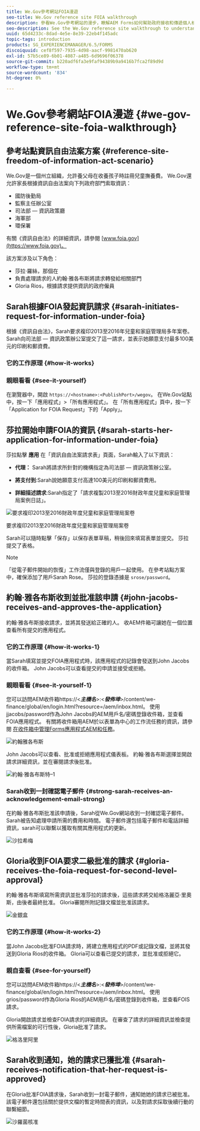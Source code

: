 ```yaml
---
title: We.Gov參考網站FOIA漫遊
seo-title: We.Gov reference site FOIA walkthrough
description: 參看We.Gov參考網站的漫步，瞭解AEM Forms如何幫助政府接收和傳遞個人根據《資訊自由法》要求提供的資訊。
seo-description: See the We.Gov reference site walkthrough to understand how AEM Forms helps governments receive and impart information requested by individuals under the Freedom of Information Act.
uuid: 65d4233c-8dad-4e5e-8e39-22eb4f145adc
topic-tags: introduction
products: SG_EXPERIENCEMANAGER/6.5/FORMS
discoiquuid: cef8f597-7935-4d98-aacf-9981470ab620
exl-id: 57b5ce89-6b01-4087-a485-6d9696f06378
source-git-commit: b220adf6fa3e9faf94389b9a9416b7fca2f89d9d
workflow-type: tm+mt
source-wordcount: '834'
ht-degree: 0%

---
```


# We.Gov參考網站FOIA漫遊 {#we-gov-reference-site-foia-walkthrough}

## 參考站點資訊自由法案方案 {#reference-site-freedom-of-information-act-scenario}

We.Gov是一個州立組織，允許養父母在收養孩子時註冊兒童撫養費。 We.Gov還允許家長根據資訊自由法案向下列政府部門索取資訊：

* 國防後勤局
* 監察主任辦公室
* 司法部 — 資訊政策廳
* 海軍部
* 環保署

有關《資訊自由法》的詳細資訊，請參閱 [www.foia.gov](https://www.foia.gov)。

該方案涉及以下角色：

* 莎拉·羅絲，那個在
* 負責處理請求的人約翰·雅各布斯將請求轉發給相關部門
* Gloria Rios，根據請求提供資訊的政府僱員

## Sarah根據FOIA發起資訊請求 {#sarah-initiates-request-for-information-under-foia}

根據《資訊自由法》，Sarah要求複印2013至2016年兒童和家庭管理局多年案卷。 Sarah向司法部 — 資訊政策辦公室提交了這一請求，並表示她願意支付最多100美元的印刷和郵資費。

### 它的工作原理 {#how-it-works}

### 親眼看看 {#see-it-yourself}

在瀏覽器中，開啟 `https://<hostname>:<PublishPort>/wegov`。 在We.Gov站點中，按一下「應用程式」>「所有應用程式」。 在「所有應用程式」頁中，按一下「Application for FOIA Request」下的「Apply」。

## 莎拉開始申請FOIA的資訊 {#sarah-starts-her-application-for-information-under-foia}

莎拉點擊 **應用** 在「資訊自由法案請求表」頁面，Sarah輸入了以下資訊：

* **代理：** Sarah將請求所針對的機構指定為司法部 — 資訊政策辦公室。

* **將支付到**:Sarah說她願意支付高達100美元的印刷和郵資費用。
* **詳細描述請求**:Sarah指定了「請求複製2013至2016財政年度兒童和家庭管理局案例日誌」。

![要求複印2013至2016財政年度兒童和家庭管理局案卷](assets/sarahfiosform.png)

要求複印2013至2016財政年度兒童和家庭管理局案卷

Sarah可以隨時點擊「保存」以保存表單草稿，稍後回來填寫表單並提交。 莎拉提交了表格。

>[!NOTE]
>
>「從電子郵件開始的恢復」工作流僅與登錄的用戶一起使用。 在參考站點方案中，確保添加了用戶Sarah Rose。 莎拉的登錄憑據是 `srose/password`。

## 約翰·雅各布斯收到並批准該申請 {#john-jacobs-receives-and-approves-the-application}

約翰·雅各布斯接收請求，並將其發送給正確的人。 收AEM件箱可讓她在一個位置查看所有提交的應用程式。

### 它的工作原理 {#how-it-works-1}

當Sarah填寫並提交FOIA應用程式時，該應用程式的記錄會發送到John Jacobs的收件箱。 John Jacobs可以查看提交的申請並接受或拒絕。

### 親眼看看 {#see-it-yourself-1}

您可以訪問AEM收件箱https://&lt;***主機名***>:&lt;***發佈埠***>/content/we-finance/global/en/login.html?resource=/aem/inbox.html。 使用jjacobs/password作為John Jacobs的AEM用戶名/密碼登錄收件箱，並查看FOIA應用程式。 有關將收件箱用AEM於以表單為中心的工作流任務的資訊，請參閱 [在收件箱中管理Forms應用程式AEM和任務](/help/forms/using/manage-applications-inbox.md)。

![約翰雅各布斯](assets/johnjacobs.png)

John Jacobs可以查看、批准或拒絕應用程式儀表板。 約翰·雅各布斯選擇並開啟請求詳細資訊，並在審閱請求後批准。

![約翰·雅各布斯特–1](assets/johnjacobstaskdetail-1.png)

### <strong>Sarah收到一封確認電子郵件</strong> {#strong-sarah-receives-an-acknowledgement-email-strong}

在約翰·雅各布斯批准該申請後，Sarah從We.Gov網站收到一封確認電子郵件。 Sarah被告知處理申請所需的費用和時間。 電子郵件還包括電子郵件和電話詳細資訊，sarah可以聯繫以獲取有關其應用程式的更新。

![沙拉希梅](assets/sarahroseemail.png)

## Gloria收到FOIA要求二級批准的請求 {#gloria-receives-the-foia-request-for-second-level-approval}

約翰·雅各布斯填寫所需資訊並批准莎拉的請求後，這些請求將交給格洛麗亞·里奧斯，由後者最終批准。 Gloria審閱所附記錄文檔並批准該請求。

![金銀盒](assets/gloriariosinbox.png)

### 它的工作原理 {#how-it-works-2}

當John Jacobs批准FOIA請求時，將建立應用程式的PDF或記錄文檔，並將其發送到Gloria Rios的收件箱。 Gloria可以查看已提交的請求，並批准或拒絕它。

### 親自查看 {#see-for-yourself}

您可以訪問AEM收件箱https://&lt;***主機名***>:&lt;***發佈埠***>/content/we-finance/global/en/login.html?resource=/aem/inbox.html。 使用grios/password作為Gloria Rios的AEM用戶名/密碼登錄到收件箱，並查看FOIS請求。

Gloria開啟請求並檢查FOIA請求的詳細資訊。 在審查了請求的詳細資訊並檢查提供所需檔案的可行性後，Gloria批准了請求。

![格洛里阿里](assets/gloriariosapproves.png)

## Sarah收到通知，她的請求已獲批准 {#sarah-receives-notification-that-her-request-is-approved}

在Gloria批准FOIA請求後，Sarah收到一封電子郵件，通知她她的請求已被批准。 該電子郵件還包括關於提供文檔的暫定時間表的資訊，以及對請求採取後續行動的聯繫細節。

![沙羅菌核准](assets/sarahroseemailapproval.png)
